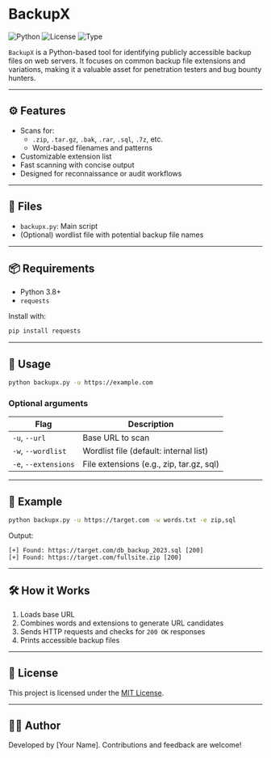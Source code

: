 # BackupX

![Python](https://img.shields.io/badge/Python-3.8%2B-blue.svg)
![License](https://img.shields.io/badge/license-MIT-green.svg)
![Type](https://img.shields.io/badge/type-backup_scanner-red.svg)

`BackupX` is a Python-based tool for identifying publicly accessible backup files on web servers. It focuses on common backup file extensions and variations, making it a valuable asset for penetration testers and bug bounty hunters.

---

## ⚙️ Features

- Scans for:
  - `.zip`, `.tar.gz`, `.bak`, `.rar`, `.sql`, `.7z`, etc.
  - Word-based filenames and patterns
- Customizable extension list
- Fast scanning with concise output
- Designed for reconnaissance or audit workflows

---

## 📁 Files

- `backupx.py`: Main script
- (Optional) wordlist file with potential backup file names

---

## 📦 Requirements

- Python 3.8+
- `requests`

Install with:

```bash
pip install requests
```

---

## 🚀 Usage

```bash
python backupx.py -u https://example.com
```

### Optional arguments

| Flag | Description |
|------|-------------|
| `-u`, `--url` | Base URL to scan |
| `-w`, `--wordlist` | Wordlist file (default: internal list) |
| `-e`, `--extensions` | File extensions (e.g., zip, tar.gz, sql) |

---

## 🧪 Example

```bash
python backupx.py -u https://target.com -w words.txt -e zip,sql
```

Output:

```
[+] Found: https://target.com/db_backup_2023.sql [200]
[+] Found: https://target.com/fullsite.zip [200]
```

---

## 🛠 How it Works

1. Loads base URL
2. Combines words and extensions to generate URL candidates
3. Sends HTTP requests and checks for `200 OK` responses
4. Prints accessible backup files

---

## 📜 License

This project is licensed under the [MIT License](LICENSE).

---

## 🙋‍♂️ Author

Developed by [Your Name]. Contributions and feedback are welcome!
